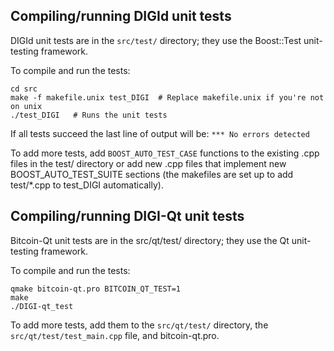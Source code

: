 Compiling/running DIGId unit tests
------------------------------------

DIGId unit tests are in the `src/test/` directory; they
use the Boost::Test unit-testing framework.

To compile and run the tests:

	cd src
	make -f makefile.unix test_DIGI  # Replace makefile.unix if you're not on unix
	./test_DIGI   # Runs the unit tests

If all tests succeed the last line of output will be:
`*** No errors detected`

To add more tests, add `BOOST_AUTO_TEST_CASE` functions to the existing
.cpp files in the test/ directory or add new .cpp files that
implement new BOOST_AUTO_TEST_SUITE sections (the makefiles are
set up to add test/*.cpp to test_DIGI automatically).


Compiling/running DIGI-Qt unit tests
---------------------------------------

Bitcoin-Qt unit tests are in the src/qt/test/ directory; they
use the Qt unit-testing framework.

To compile and run the tests:

	qmake bitcoin-qt.pro BITCOIN_QT_TEST=1
	make
	./DIGI-qt_test

To add more tests, add them to the `src/qt/test/` directory,
the `src/qt/test/test_main.cpp` file, and bitcoin-qt.pro.
